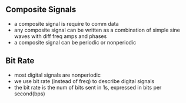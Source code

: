 ## Composite Signals
- a composite signal is require to comm data
- any composite signal can be written as a combination of simple sine waves with diff freq amps and phases
- a composite signal can be periodic or nonperiodic

## Bit Rate
- most digital signals are nonperiodic
- we use bit rate (instead of freq) to describe digital signals
- the bit rate is the num of bits sent in 1s, expressed in bits per second(bps)

## 
